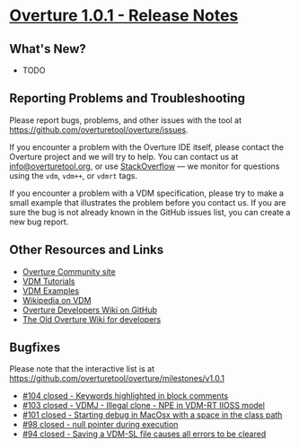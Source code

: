 
# [Overture 1.0.1 - Release Notes](https://github.com/overturetool/overture/milestones/v1.0.1)



## What's New?

* TODO

## Reporting Problems and Troubleshooting

Please report bugs, problems, and other issues with the tool at <https://github.com/overturetool/overture/issues>.

If you encounter a problem with the Overture IDE itself, please contact the Overture project and we will try to help.  You can contact us at info@overturetool.org, or use [StackOverflow](http://stackoverflow.com/questions/tagged/vdm%2b%2b) — we monitor for questions using the `vdm`, `vdm++`, or `vdmrt` tags.

If you encounter a problem with a VDM specification, please try to make a small example that illustrates the problem before you contact us.  If you are sure the bug is not already known in the GitHub issues list, you can create a new bug report.


## Other Resources and Links

* [Overture Community site](http://www.overturetool.org)
* [VDM Tutorials](http://overturetool.org/documentation/tutorials.html)
* [VDM Examples](http://overturetool.org/download/examples/)
* [Wikipedia on VDM](http://en.wikipedia.org/wiki/Vienna_Development_Method)
* [Overture Developers Wiki on GitHub](https://github.com/overturetool/overture/wiki/)
* [The Old Overture Wiki for developers](http://wiki.overturetool.org)


## Bugfixes

Please note that the interactive list is at <https://github.com/overturetool/overture/milestones/v1.0.1>
* [#104 closed - Keywords highlighted in block comments](https://github.com/overturetool/overture/issues/104)
* [#103 closed - VDMJ - Illegal clone - NPE in VDM-RT IIOSS model](https://github.com/overturetool/overture/issues/103)
* [#101 closed - Starting debug in MacOsx with a space in the class path](https://github.com/overturetool/overture/issues/101)
* [#98 closed - null pointer during execution](https://github.com/overturetool/overture/issues/98)
* [#94 closed - Saving a VDM-SL file causes all errors to be cleared](https://github.com/overturetool/overture/issues/94)

